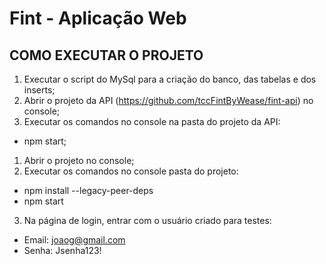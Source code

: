 # Fint - Aplicação Web

## COMO EXECUTAR O PROJETO

1. Executar o script do MySql para a criação do banco, das tabelas e dos inserts;
1. Abrir o projeto da API (https://github.com/tccFintByWease/fint-api) no console;
2. Executar os comandos no console na pasta do projeto da API:
  - npm start;

1. Abrir o projeto no console;
2. Executar os comandos no console pasta do projeto:
  - npm install --legacy-peer-deps
  - npm start
  
3. Na página de login, entrar com o usuário criado para testes:
  - Email: joaog@gmail.com
  - Senha: Jsenha123!
